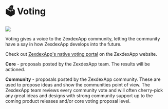 # 🗳 Voting

![](../../.gitbook/images/voting-header.png)

Voting gives a voice to the ZexdexApp community, letting the community have a say in how ZexdexApp develops into the future.

Check out [ZexdexApp's native voting portal](https://voting.zexdex.app/?_gl=1*pc8o0h*_ga*MTUzNDEzNDQxMy4xNjAwNzkzNDM4*_ga_334KNG3DMQ*MTYwNDMwMTk4Ni42MC4xLjE2MDQzMDM3MDIuMA..#/) on the ZexdexApp website.

**Core** - proposals posted by the ZexdexApp team. The results will be actioned.

**Community** - proposals posted by the ZexdexApp community. These are used to propose ideas and show the communities point of view. The ZexdexApp team reviews every community vote and will often cherry-pick any great ideas and designs with strong community support up to the coming product releases and/or core voting proposal level.
